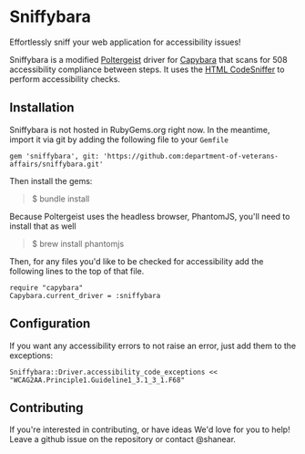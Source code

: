 # Sniffybara

Effortlessly sniff your web application for accessibility issues!  

Sniffybara is a modified [Poltergeist](https://github.com/teampoltergeist/poltergeist) driver for [Capybara](https://github.com/jnicklas/capybara) that scans for 508 accessibility compliance between steps. It uses the [HTML CodeSniffer](https://github.com/squizlabs/HTML_CodeSniffer) to perform accessibility checks.

## Installation

Sniffybara is not hosted in RubyGems.org right now. In the meantime, import it via git by adding the following file to your `Gemfile`

```
gem 'sniffybara', git: 'https://github.com:department-of-veterans-affairs/sniffybara.git'
```

Then install the gems:

> $ bundle install

Because Poltergeist uses the headless browser, PhantomJS, you'll need to install that as well

> $ brew install phantomjs

Then, for any files you'd like to be checked for accessibility add the following lines to the top of that file.

```
require "capybara"
Capybara.current_driver = :sniffybara
```

## Configuration

If you want any accessibility errors to not raise an error, just add them to the exceptions:

```
Sniffybara::Driver.accessibility_code_exceptions << "WCAG2AA.Principle1.Guideline1_3.1_3_1.F68"
```


## Contributing

If you're interested in contributing, or have ideas We'd love for you to help! Leave a github issue on the repository or contact @shanear. 